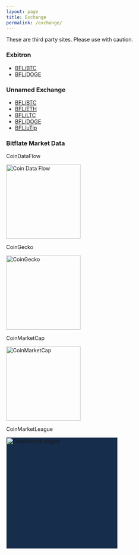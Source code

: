 ```yaml
---
layout: page
title: Exchange
permalink: /exchange/
---
```


These are third party sites. Please use with caution.

### Exbitron

* [BFL/BTC](https://www.exbitron.com/trading/bflbtc)
* [BFL/DOGE](https://www.exbitron.com/trading/bfldoge)

### Unnamed Exchange

* [BFL/BTC](https://www.unnamed.exchange/Exchange?market=BFL_BTC)
* [BFL/ETH](https://www.unnamed.exchange/Exchange?market=BFL_ETH)
* [BFL/LTC](https://www.unnamed.exchange/Exchange?market=BFL_LTC)
* [BFL/DOGE](https://www.unnamed.exchange/Exchange?market=BFL_DOGE)
* [BFL/uTip](https://www.unnamed.exchange/Exchange?market=BFL_UTIP)

### Bitflate Market Data

CoinDataFlow

<a href="https://coindataflow.com/en/currency/bitflate" target="_blank"><img src="https://coindataflow.com/images/png/cdf_color.png" alt="Coin Data Flow" width="200" /></a>

CoinGecko

<a href="https://www.coingecko.com/en/coins/bitflate" target="_blank"><img src="https://static.coingecko.com/s/coingecko-branding-guide-4f5245361f7a47478fa54c2c57808a9e05d31ac7ca498ab189a3827d6000e22b.png" alt="CoinGecko" width="200" /></a>

CoinMarketCap

<a href="https://coinmarketcap.com/currencies/bitflate/" target="_blank"><img src="https://s2.coinmarketcap.com/static/cloud/img/coinmarketcap_1.svg?_=10de7a8" alt="CoinMarketCap" width="200" /></a>

CoinMarketLeague

<a href="https://www.coinmarketleague.com/coin/bitflate" target="_blank"><img src="https://www.coinmarketleague.com/assets/logotype.png" alt="CoinMarketLeague" width="300" style="background: #162d4c" /></a>
